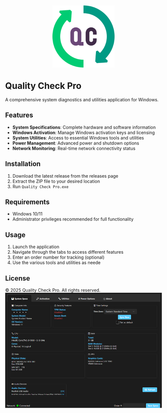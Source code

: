 <p align="center">
  <img src="https://github.com/Mrfrulzraj/Quality-Check-Pro/blob/36c1af6d818694b2e1b6a9fb39d70b53c192aba5/quality-control.png" alt="Logo" width="200"/>
</p>

# Quality Check Pro

A comprehensive system diagnostics and utilities application for Windows.

## Features

- **System Specifications**: Complete hardware and software information
- **Windows Activation**: Manage Windows activation keys and licensing
- **System Utilities**: Access to essential Windows tools and utilities
- **Power Management**: Advanced power and shutdown options
- **Network Monitoring**: Real-time network connectivity status

## Installation

1. Download the latest release from the releases page
2. Extract the ZIP file to your desired location
3. Run `Quality Check Pro.exe`

## Requirements

- Windows 10/11
- Administrator privileges recommended for full functionality

## Usage

1. Launch the application
2. Navigate through the tabs to access different features
3. Enter an order number for tracking (optional)
4. Use the various tools and utilities as neede

## License

© 2025 Quality Check Pro. All rights reserved.
![Image Alt](https://github.com/Mrfrulzraj/Quality-Check-Pro/blob/36c1af6d818694b2e1b6a9fb39d70b53c192aba5/Screenshot.png)
